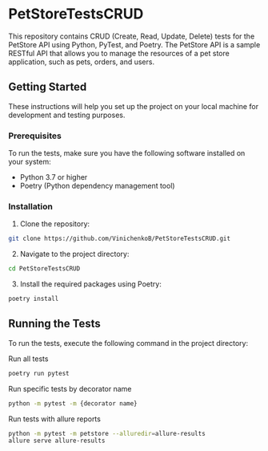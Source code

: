 # PetStoreTestsCRUD
This repository contains CRUD (Create, Read, Update, Delete) tests for the PetStore API using Python, PyTest, and Poetry. The PetStore API is a sample RESTful API that allows you to manage the resources of a pet store application, such as pets, orders, and users.

## Getting Started
These instructions will help you set up the project on your local machine for development and testing purposes.

### Prerequisites
To run the tests, make sure you have the following software installed on your system:
- Python 3.7 or higher
- Poetry (Python dependency management tool)

### Installation

1. Clone the repository:
```bash
git clone https://github.com/VinichenkoB/PetStoreTestsCRUD.git

```
2. Navigate to the project directory:
```bash
cd PetStoreTestsCRUD
```

3. Install the required packages using Poetry:
```bash
poetry install
```

## Running the Tests
To run the tests, execute the following command in the project directory:

Run all tests
```bash
poetry run pytest
```

Run specific tests by decorator name
```bash
python -m pytest -m {decorator name}
```

Run tests with allure reports
```bash
python -m pytest -m petstore --alluredir=allure-results
allure serve allure-results
```